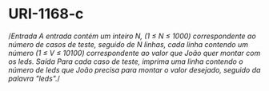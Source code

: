 # URI-1168-c
/*Entrada  A entrada contém um inteiro N, (1 ≤ N ≤ 1000) correspondente ao número de casos de teste, 
seguido de N linhas, cada linha contendo um número (1 ≤ V ≤ 10100) correspondente ao valor que João quer montar com os leds. 
Saída  Para cada caso de teste, imprima uma linha contendo o número de leds que João precisa para montar o valor desejado, 
seguido da palavra "leds".*/
